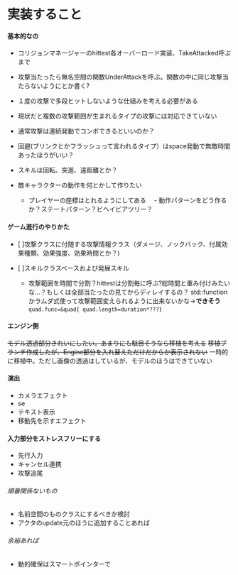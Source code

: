 ﻿# 実装すること

#### 基本的なの
- コリジョンマネージャーのhittest各オーバーロード実装、TakeAttacked呼ぶまで
- 攻撃当たったら無名空間の関数UnderAttackを呼ぶ。関数の中に同じ攻撃当たらないようにとか書く?
- １度の攻撃で多段ヒットしないような仕組みを考える必要がある
- 現状だと複数の攻撃範囲が生まれるタイプの攻撃には対応できていない
- 通常攻撃は連続発動でコンボできるといいのか？
- 回避(ブリンクとかフラッシュって言われるタイプ）はspace発動で無敵時間あったほうがいい？
- スキルは回転、突進、遠距離とか？

- 敵キャラクターの動作を何とかして作りたい
  - プレイヤーの座標はとれるようにしてある
　- 動作パターンをどう作るか？ステートパターン？ビヘイビアツリー？

#### ゲーム進行のやりかた

- [ ]攻撃クラスに付随する攻撃情報クラス（ダメージ、ノックバック、付属効果種類、効果強度、効果時間とか？)

- [ ]スキルクラスベースおよび発展スキル
  - 攻撃範囲を時間で分割？hittestは分割毎に呼ぶ?総時間と重み付けみたいな…？もしくは全部当たったの見てからディレイするの？
std::functionかラムダ式使って攻撃範囲変えられるように出来ないかな→**できそう**
`quad.func=&quad{ quad.length=duration*???}`

#### エンジン側
~~モデル透過部分きれいにしたい。あまりにも駄目そうなら移植を考える~~
~~移植ブランチ作成したが、Engine部分を入れ替えただけだからか表示されない~~
一時的に移植中。ただし画像の透過はしているが、モデルのほうはできていない

#### 演出
- カメラエフェクト
- se
- テキスト表示
- 移動先を示すエフェクト

#### 入力部分をストレスフリーにする
- 先行入力
- キャンセル連携
- 攻撃追尾

###### 順番関係ないもの
- 名前空間のものクラスにするべきか検討
- アクタのupdate元のほうに追加することあれば

###### 余裕あれば
- 動的確保はスマートポインターで

